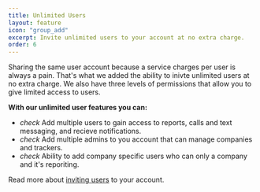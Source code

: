 ```yaml
---
title: Unlimited Users
layout: feature
icon: "group_add"
excerpt: Invite unlimited users to your account at no extra charge.
order: 6
---
```

Sharing the same user account because a service charges per user is always a pain. That's what we added the ability to inivte unlimited users at no extra charge. We also have three levels of permissions that allow you to give limited access to users.

<strong>With our unlimited user features you can:</strong>
<ul class="list-unstyled features-list">
	<li><i class="material-icons text-success">check</i> Add multiple users to gain access to reports, calls and text messaging, and recieve notifications.</li>
    <li><i class="material-icons text-success">check</i> Add multiple admins to you account that can manage companies and trackers.</li>
    <li><i class="material-icons text-success">check</i> Ability to add company specific users who can only a company and it's reporiting.</li>
</ul>

Read more about <a href="https://app.calltracker.io/help/article/invite-new-users-to-company/">inviting users</a> to your account.
